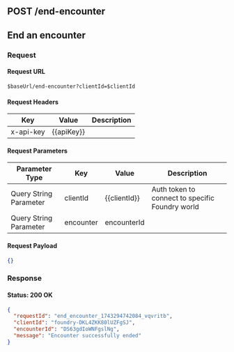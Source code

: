 ## **POST** /end-encounter

## End an encounter

### Request

#### Request URL

```
$baseUrl/end-encounter?clientId=$clientId
```

#### Request Headers

| Key | Value | Description |
| --- | ----- | ----------- |
| x-api-key | \{\{apiKey\}\} |   |

#### Request Parameters

| Parameter Type | Key | Value | Description |
| -------------- | --- | ----- | ----------- |
| Query String Parameter | clientId | \{\{clientId\}\} | Auth token to connect to specific Foundry world |
| Query String Parameter | encounter | encounterId |   |

#### Request Payload

```json
{}
```

### Response

#### Status: 200 OK

```json
{
  "requestId": "end_encounter_1743294742084_vqvritb",
  "clientId": "foundry-DKL4ZKK80lUZFgSJ",
  "encounterId": "DS63gdIoWNFgslNg",
  "message": "Encounter successfully ended"
}
```


